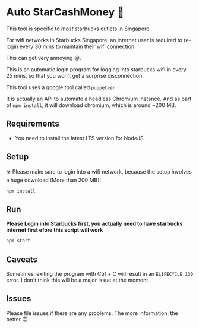 # Auto StarCashMoney 🌟

This tool is specific to _most_ starbucks outlets in Singapore.

For wifi networks in Starbucks Singapore, an internet user is required to re-login every 30 mins to maintain their wifi connection. 

This can get very annoying 😖.

This is an automatic login program for logging into starbucks wifi in every 25 mins, so that you won't get a surprise disconnection.

This tool uses a google tool called `puppeteer`.

It is actually an API to automate a headless Chromium instance. And as part of `npm install`, it will download chromium, which is around ~200 MB.

## Requirements

* You need to install the latest LTS version for NodeJS

## Setup

☣️ Please make sure to login into a wifi network, because the setup involves a huge download (More than 200 MB)!
```sh
npm install
```

## Run

**Please Login into Starbucks first, you actually need to have starbucks internet first efore this script will work**

```sh
npm start
```

## Caveats

Sometimes, exiting the program with Ctrl + C will result in an `ELIFECYCLE 130` error.
I don't think this will be a major issue at the moment.

## Issues

Please file issues if there are any problems.
The more information, the better 😇
